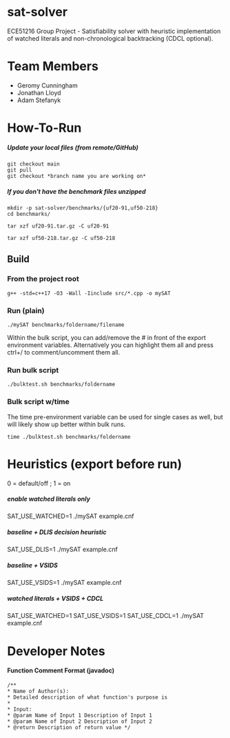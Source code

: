 # sat-solver
ECE51216 Group Project - Satisfiability solver with heuristic implementation of watched literals and non-chronological backtracking (CDCL optional).

# Team Members
* Geromy Cunningham
* Jonathan Lloyd
* Adam Stefanyk

# How-To-Run
##### Update your local files (from remote/GitHub)
```text
git checkout main
git pull
git checkout *branch name you are working on*
```
##### If you don't have the benchmark files unzipped
```text
mkdir -p sat-solver/benchmarks/{uf20-91,uf50-218}
cd benchmarks/
```
```text
tar xzf uf20-91.tar.gz -C uf20-91
```
```text
tar xzf uf50-218.tar.gz -C uf50-218
```

## Build
### From the project root
```text
g++ -std=c++17 -O3 -Wall -Iinclude src/*.cpp -o mySAT
```
### Run (plain)
```text
./mySAT benchmarks/foldername/filename
```
Within the bulk script, you can add/remove the # in front of the export environment variables.
Alternatively you can highlight them all and press ctrl+/ to comment/uncomment them all.
### Run bulk script
```text
./bulktest.sh benchmarks/foldername
```
### Bulk script w/time
The time pre-environment variable can be used for single cases as well, but will likely show up better within bulk runs.
```text
time ./bulktest.sh benchmarks/foldername
```

# Heuristics (export before run)
0 = default/off   ;   1 = on

##### enable watched literals only
SAT_USE_WATCHED=1 ./mySAT example.cnf

##### baseline + DLIS decision heuristic
SAT_USE_DLIS=1 ./mySAT example.cnf

##### baseline + VSIDS
SAT_USE_VSIDS=1 ./mySAT example.cnf

##### watched literals + VSIDS + CDCL
SAT_USE_WATCHED=1 SAT_USE_VSIDS=1 SAT_USE_CDCL=1 ./mySAT example.cnf

# Developer Notes
#### Function Comment Format (javadoc)
```text
/**
* Name of Author(s):
* Detailed description of what function's purpose is
*
* Input:
* @param Name of Input 1 Description of Input 1
* @param Name of Input 2 Description of Input 2
* @return Description of return value */
```
